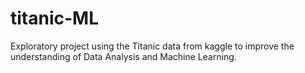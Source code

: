 # titanic-ML
Exploratory project using the Titanic data from kaggle to improve the understanding of Data Analysis and Machine Learning. 
